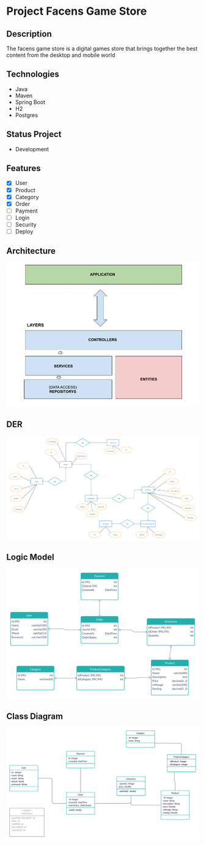 # Project Facens Game Store

## Description

The facens game store is a digital games store that brings together the best content from the desktop and mobile world

## Technologies
 - Java
 - Maven
 - Spring Boot
 - H2
 - Postgres

## Status Project

- Development

## Features
- [x] User
- [x] Product
- [x] Category
- [x] Order
- [ ] Payment
- [ ] Login
- [ ] Security
- [ ] Deploy

## Architecture
![](docs/architecture.jpg)

## DER
![](docs/der.jpg)

## Logic Model
![](docs/logic.jpg)

## Class Diagram
![](docs/diagram.jpg)
